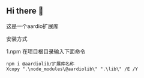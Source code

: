 ## Hi there 👋
这是一个aardio扩展库

安装方式

1.npm
在项目根目录输入下面命令
```
npm i @aardiolib/扩展库名称
Xcopy ".\node_modules\@aardiolib\" ".\lib\" /E /Y
```
